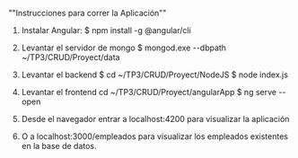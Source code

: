 ""Instrucciones para correr la Aplicación""

1. Instalar Angular: $ npm install -g @angular/cli

2. Levantar el servidor de mongo $ mongod.exe --dbpath ~/TP3/CRUD/Proyect/data

3. Levantar el backend $ cd ~/TP3/CRUD/Proyect/NodeJS $ node index.js

4. Levantar el frontend cd ~/TP3/CRUD/Proyect/angularApp $ ng serve --open

5. Desde el navegador entrar a localhost:4200 para visualizar la aplicación

6. O a localhost:3000/empleados para visualizar los empleados existentes en la base de datos.
